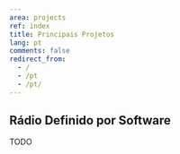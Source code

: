 ```yaml
---
area: projects
ref: index
title: Principais Projetos
lang: pt
comments: false
redirect_from: 
  - /
  - /pt
  - /pt/
---
```


## Rádio Definido por Software

TODO